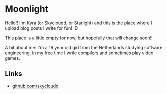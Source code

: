 # Moonlight

Hello!! I'm Kyra (or Skycloudd, or Starlight) and this is the place where I
upload blog posts I write for fun! :D

This place is a little empty for now, but hopefully that will change soon!!

A bit about me: I'm a 19 year old girl from the Netherlands studying software
engineering. In my free time I write compilers and sometimes play video games.

## Links

-   [github.com/skycloudd](https://github.com/skycloudd/)
